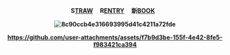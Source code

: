 <div align="center">

<p align="center"><b>S<a href="https://seamsquire.straw.page">TRAW</a> ‎ ‎‎ ‎‎ ‎‎ R<a href="https://rentry.co/gonatsuu">ENTRY</a> ‎ ‎‎ ‎‎ ‎‎ 新<a href="https://getou.atabook.org">BOOK</a> ‎ ‎‎ ‎‎
  
![8c90ccb4e316693995d41c4211a72fde](https://github.com/user-attachments/assets/9abce244-a66f-4d67-89f3-97ff31ff9a73)

https://github.com/user-attachments/assets/f7b9d3be-155f-4e42-8fe5-f983421ca394

